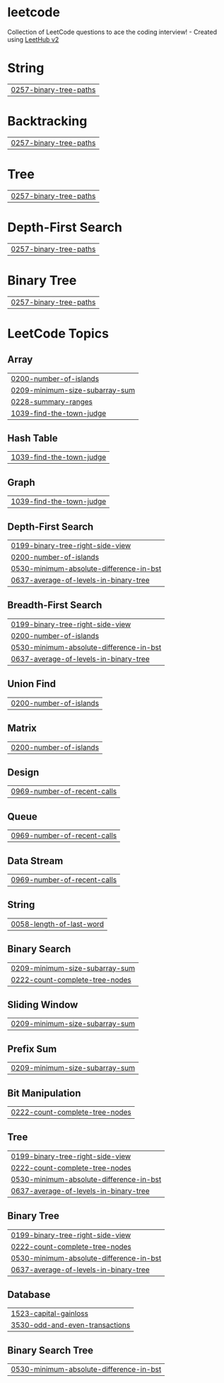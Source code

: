# leetcode
Collection of LeetCode questions to ace the coding interview! - Created using [LeetHub v2](https://github.com/arunbhardwaj/LeetHub-2.0)


# String
|  |
| ------- |
| [0257-binary-tree-paths](https://github.com/jeongyeon-park/leetcode/tree/master/0257-binary-tree-paths) |
# Backtracking
|  |
| ------- |
| [0257-binary-tree-paths](https://github.com/jeongyeon-park/leetcode/tree/master/0257-binary-tree-paths) |
# Tree
|  |
| ------- |
| [0257-binary-tree-paths](https://github.com/jeongyeon-park/leetcode/tree/master/0257-binary-tree-paths) |
# Depth-First Search
|  |
| ------- |
| [0257-binary-tree-paths](https://github.com/jeongyeon-park/leetcode/tree/master/0257-binary-tree-paths) |
# Binary Tree
|  |
| ------- |
| [0257-binary-tree-paths](https://github.com/jeongyeon-park/leetcode/tree/master/0257-binary-tree-paths) |
<!---LeetCode Topics Start-->
# LeetCode Topics
## Array
|  |
| ------- |
| [0200-number-of-islands](https://github.com/jeongyeon-park/leetcode/tree/master/0200-number-of-islands) |
| [0209-minimum-size-subarray-sum](https://github.com/jeongyeon-park/leetcode/tree/master/0209-minimum-size-subarray-sum) |
| [0228-summary-ranges](https://github.com/jeongyeon-park/leetcode/tree/master/0228-summary-ranges) |
| [1039-find-the-town-judge](https://github.com/jeongyeon-park/leetcode/tree/master/1039-find-the-town-judge) |
## Hash Table
|  |
| ------- |
| [1039-find-the-town-judge](https://github.com/jeongyeon-park/leetcode/tree/master/1039-find-the-town-judge) |
## Graph
|  |
| ------- |
| [1039-find-the-town-judge](https://github.com/jeongyeon-park/leetcode/tree/master/1039-find-the-town-judge) |
## Depth-First Search
|  |
| ------- |
| [0199-binary-tree-right-side-view](https://github.com/jeongyeon-park/leetcode/tree/master/0199-binary-tree-right-side-view) |
| [0200-number-of-islands](https://github.com/jeongyeon-park/leetcode/tree/master/0200-number-of-islands) |
| [0530-minimum-absolute-difference-in-bst](https://github.com/jeongyeon-park/leetcode/tree/master/0530-minimum-absolute-difference-in-bst) |
| [0637-average-of-levels-in-binary-tree](https://github.com/jeongyeon-park/leetcode/tree/master/0637-average-of-levels-in-binary-tree) |
## Breadth-First Search
|  |
| ------- |
| [0199-binary-tree-right-side-view](https://github.com/jeongyeon-park/leetcode/tree/master/0199-binary-tree-right-side-view) |
| [0200-number-of-islands](https://github.com/jeongyeon-park/leetcode/tree/master/0200-number-of-islands) |
| [0530-minimum-absolute-difference-in-bst](https://github.com/jeongyeon-park/leetcode/tree/master/0530-minimum-absolute-difference-in-bst) |
| [0637-average-of-levels-in-binary-tree](https://github.com/jeongyeon-park/leetcode/tree/master/0637-average-of-levels-in-binary-tree) |
## Union Find
|  |
| ------- |
| [0200-number-of-islands](https://github.com/jeongyeon-park/leetcode/tree/master/0200-number-of-islands) |
## Matrix
|  |
| ------- |
| [0200-number-of-islands](https://github.com/jeongyeon-park/leetcode/tree/master/0200-number-of-islands) |
## Design
|  |
| ------- |
| [0969-number-of-recent-calls](https://github.com/jeongyeon-park/leetcode/tree/master/0969-number-of-recent-calls) |
## Queue
|  |
| ------- |
| [0969-number-of-recent-calls](https://github.com/jeongyeon-park/leetcode/tree/master/0969-number-of-recent-calls) |
## Data Stream
|  |
| ------- |
| [0969-number-of-recent-calls](https://github.com/jeongyeon-park/leetcode/tree/master/0969-number-of-recent-calls) |
## String
|  |
| ------- |
| [0058-length-of-last-word](https://github.com/jeongyeon-park/leetcode/tree/master/0058-length-of-last-word) |
## Binary Search
|  |
| ------- |
| [0209-minimum-size-subarray-sum](https://github.com/jeongyeon-park/leetcode/tree/master/0209-minimum-size-subarray-sum) |
| [0222-count-complete-tree-nodes](https://github.com/jeongyeon-park/leetcode/tree/master/0222-count-complete-tree-nodes) |
## Sliding Window
|  |
| ------- |
| [0209-minimum-size-subarray-sum](https://github.com/jeongyeon-park/leetcode/tree/master/0209-minimum-size-subarray-sum) |
## Prefix Sum
|  |
| ------- |
| [0209-minimum-size-subarray-sum](https://github.com/jeongyeon-park/leetcode/tree/master/0209-minimum-size-subarray-sum) |
## Bit Manipulation
|  |
| ------- |
| [0222-count-complete-tree-nodes](https://github.com/jeongyeon-park/leetcode/tree/master/0222-count-complete-tree-nodes) |
## Tree
|  |
| ------- |
| [0199-binary-tree-right-side-view](https://github.com/jeongyeon-park/leetcode/tree/master/0199-binary-tree-right-side-view) |
| [0222-count-complete-tree-nodes](https://github.com/jeongyeon-park/leetcode/tree/master/0222-count-complete-tree-nodes) |
| [0530-minimum-absolute-difference-in-bst](https://github.com/jeongyeon-park/leetcode/tree/master/0530-minimum-absolute-difference-in-bst) |
| [0637-average-of-levels-in-binary-tree](https://github.com/jeongyeon-park/leetcode/tree/master/0637-average-of-levels-in-binary-tree) |
## Binary Tree
|  |
| ------- |
| [0199-binary-tree-right-side-view](https://github.com/jeongyeon-park/leetcode/tree/master/0199-binary-tree-right-side-view) |
| [0222-count-complete-tree-nodes](https://github.com/jeongyeon-park/leetcode/tree/master/0222-count-complete-tree-nodes) |
| [0530-minimum-absolute-difference-in-bst](https://github.com/jeongyeon-park/leetcode/tree/master/0530-minimum-absolute-difference-in-bst) |
| [0637-average-of-levels-in-binary-tree](https://github.com/jeongyeon-park/leetcode/tree/master/0637-average-of-levels-in-binary-tree) |
## Database
|  |
| ------- |
| [1523-capital-gainloss](https://github.com/jeongyeon-park/leetcode/tree/master/1523-capital-gainloss) |
| [3530-odd-and-even-transactions](https://github.com/jeongyeon-park/leetcode/tree/master/3530-odd-and-even-transactions) |
## Binary Search Tree
|  |
| ------- |
| [0530-minimum-absolute-difference-in-bst](https://github.com/jeongyeon-park/leetcode/tree/master/0530-minimum-absolute-difference-in-bst) |
<!---LeetCode Topics End-->